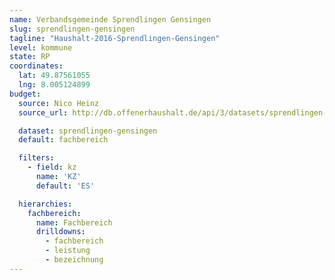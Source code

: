 ```yaml
---
name: Verbandsgemeinde Sprendlingen Gensingen
slug: sprendlingen-gensingen
tagline: "Haushalt-2016-Sprendlingen-Gensingen"
level: kommune
state: RP
coordinates:
  lat: 49.87561055
  lng: 8.005124899
budget:
  source: Nico Heinz
  source_url: http://db.offenerhaushalt.de/api/3/datasets/sprendlingen-gensingen/serve/aufstellungoffenerhaushalt.csv

  dataset: sprendlingen-gensingen
  default: fachbereich

  filters:
    - field: kz
      name: 'KZ'
      default: 'ES'

  hierarchies:
    fachbereich:
      name: Fachbereich
      drilldowns:
        - fachbereich
        - leistung
        - bezeichnung
---
```

